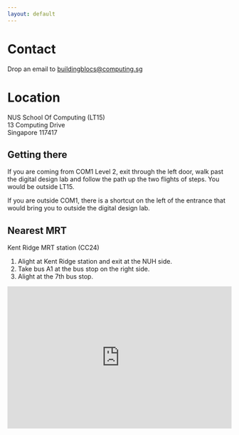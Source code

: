 ```yaml
---
layout: default
---
```


# Contact

Drop an email to [buildingblocs@computing.sg](mailto:buildingblocs@computing.sg)

# Location

NUS School Of Computing (LT15)<br>
13 Computing Drive<br>
Singapore 117417

## Getting there

If you are coming from COM1 Level 2, exit through the left door, walk past the digital design lab and follow the path up the two flights of steps. You would be outside LT15.

If you are outside COM1, there is a shortcut on the left of the entrance that would bring you to outside the digital design lab. 

## Nearest MRT

Kent Ridge MRT station (CC24)

1. Alight at Kent Ridge station and exit at the NUH side. 
2. Take bus A1 at the bus stop on the right side.
3. Alight at the 7th bus stop.

<iframe width="100%" height="320" frameborder="0" style="border:0" src="https://www.google.com/maps/embed/v1/place?key=AIzaSyDyj6O_KgMs_FwEUSMFlxl35ztf_AwH5pQ&q=NUS+School+Of+Computing" allowfullscreen></iframe>
